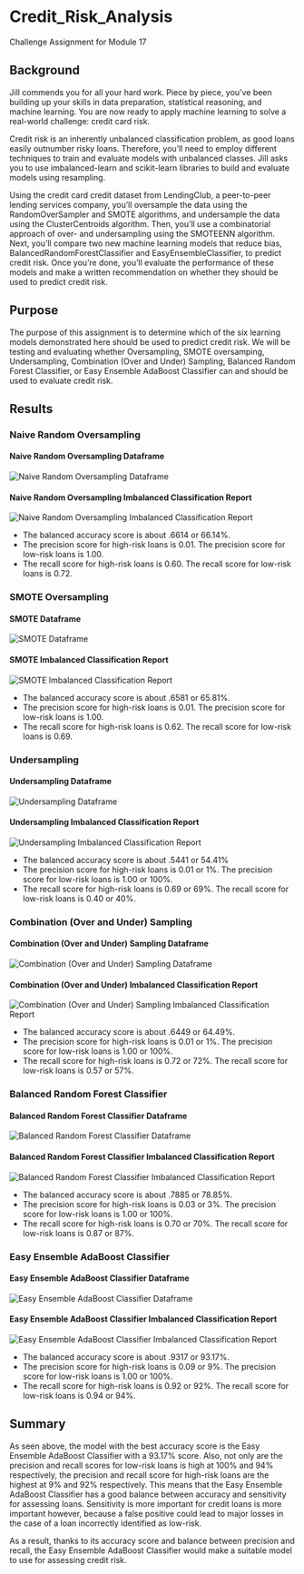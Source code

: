 # Credit_Risk_Analysis
Challenge Assignment for Module 17

## Background
Jill commends you for all your hard work. Piece by piece, you’ve been building up your skills in data preparation, statistical reasoning, and machine learning. You are now ready to apply machine learning to solve a real-world challenge: credit card risk.

Credit risk is an inherently unbalanced classification problem, as good loans easily outnumber risky loans. Therefore, you’ll need to employ different techniques to train and evaluate models with unbalanced classes. Jill asks you to use imbalanced-learn and scikit-learn libraries to build and evaluate models using resampling.

Using the credit card credit dataset from LendingClub, a peer-to-peer lending services company, you’ll oversample the data using the RandomOverSampler and SMOTE algorithms, and undersample the data using the ClusterCentroids algorithm. Then, you’ll use a combinatorial approach of over- and undersampling using the SMOTEENN algorithm. Next, you’ll compare two new machine learning models that reduce bias, BalancedRandomForestClassifier and EasyEnsembleClassifier, to predict credit risk. Once you’re done, you’ll evaluate the performance of these models and make a written recommendation on whether they should be used to predict credit risk.


## Purpose
The purpose of this assignment is to determine which of the six learning models demonstrated here should be used to predict credit risk. We will be testing and evaluating whether Oversampling, SMOTE oversamping, Undersampling, Combination (Over and Under) Sampling, Balanced Random Forest Classifier, or Easy Ensemble AdaBoost Classifier can and should be used to evaluate credit risk.


## Results

### Naive Random Oversampling

#### Naive Random Oversampling Dataframe
![Naive Random Oversampling Dataframe](https://github.com/Itgotworse26/Credit_Risk_Analysis/blob/main/analysis/NRO_cm_df.png)


#### Naive Random Oversampling Imbalanced Classification Report
![Naive Random Oversampling Imbalanced Classification Report](https://github.com/Itgotworse26/Credit_Risk_Analysis/blob/main/analysis/NRO_Imbalanced_Classification_Report.JPG)


* The balanced accuracy score is about .6614 or 66.14%.
* The precision score for high-risk loans is 0.01. The precision score for low-risk loans is 1.00.
* The recall score for high-risk loans is 0.60. The recall score for low-risk loans is 0.72.

### SMOTE Oversampling

#### SMOTE Dataframe
![SMOTE Dataframe](https://github.com/Itgotworse26/Credit_Risk_Analysis/blob/main/analysis/SMOTE_cm_df.png)


#### SMOTE Imbalanced Classification Report
![SMOTE Imbalanced Classification Report](https://github.com/Itgotworse26/Credit_Risk_Analysis/blob/main/analysis/SMOTE_Imbalanced_Classification_Report.JPG)


* The balanced accuracy score is about .6581 or 65.81%.
* The precision score for high-risk loans is 0.01. The precision score for low-risk loans is 1.00.
* The recall score for high-risk loans is 0.62. The recall score for low-risk loans is 0.69.

### Undersampling

#### Undersampling Dataframe
![Undersampling Dataframe](https://github.com/Itgotworse26/Credit_Risk_Analysis/blob/main/analysis/SMOTE_cm_df.png)


#### Undersampling Imbalanced Classification Report
![Undersampling Imbalanced Classification Report](https://github.com/Itgotworse26/Credit_Risk_Analysis/blob/main/analysis/SMOTE_Imbalanced_Classification_Report.JPG)


* The balanced accuracy score is about .5441 or 54.41%
* The precision score for high-risk loans is 0.01 or 1%. The precision score for low-risk loans is 1.00 or 100%.
* The recall score for high-risk loans is 0.69 or 69%. The recall score for low-risk loans is 0.40 or 40%.

### Combination (Over and Under) Sampling

#### Combination (Over and Under) Sampling Dataframe
![Combination (Over and Under) Sampling Dataframe](https://github.com/Itgotworse26/Credit_Risk_Analysis/blob/main/analysis/COU_cm_df.png)


#### Combination (Over and Under) Imbalanced Classification Report
![Combination (Over and Under) Sampling Imbalanced Classification Report](https://github.com/Itgotworse26/Credit_Risk_Analysis/blob/main/analysis/COU_Imbalanced_Classification_Report.JPG)


* The balanced accuracy score is about .6449 or 64.49%.
* The precision score for high-risk loans is 0.01 or 1%. The precision score for low-risk loans is 1.00 or 100%.
* The recall score for high-risk loans is 0.72 or 72%. The recall score for low-risk loans is 0.57 or 57%.

### Balanced Random Forest Classifier

#### Balanced Random Forest Classifier Dataframe
![Balanced Random Forest Classifier Dataframe](https://github.com/Itgotworse26/Credit_Risk_Analysis/blob/main/analysis/BRFC_cm_df.png)


#### Balanced Random Forest Classifier Imbalanced Classification Report
![Balanced Random Forest Classifier Imbalanced Classification Report](https://github.com/Itgotworse26/Credit_Risk_Analysis/blob/main/analysis/BRFC_Imbalanced_Classification_Report.JPG)


* The balanced accuracy score is about .7885 or 78.85%.
* The precision score for high-risk loans is 0.03 or 3%. The precision score for low-risk loans is 1.00 or 100%.
* The recall score for high-risk loans is 0.70 or 70%. The recall score for low-risk loans is 0.87 or 87%.

### Easy Ensemble AdaBoost Classifier

#### Easy Ensemble AdaBoost Classifier Dataframe
![Easy Ensemble AdaBoost Classifier Dataframe](https://github.com/Itgotworse26/Credit_Risk_Analysis/blob/main/analysis/EEAC_cm_df.png)


#### Easy Ensemble AdaBoost Classifier Imbalanced Classification Report
![Easy Ensemble AdaBoost Classifier Imbalanced Classification Report](https://github.com/Itgotworse26/Credit_Risk_Analysis/blob/main/analysis/EEAC_Imbalanced_Classification_Report.JPG)


* The balanced accuracy score is about .9317 or 93.17%.
* The precision score for high-risk loans is 0.09 or 9%. The precision score for low-risk loans is 1.00 or 100%.
* The recall score for high-risk loans is 0.92 or 92%. The recall score for low-risk loans is 0.94 or 94%.


## Summary
As seen above, the model with the best accuracy score is the Easy Ensemble AdaBoost Classifier with a 93.17% score. Also, not only are the precision and recall scores for low-risk loans is high at 100% and 94% respectively, the precision and recall score for high-risk loans are the highest at 9% and 92% respectively. This means that the Easy Ensemble AdaBoost Classifier has a good balance between accuracy and sensitivity for assessing loans. Sensitivity is more important for credit loans is more important however, because a false positive could lead to major losses in the case of a loan incorrectly identified as low-risk. 

As a result, thanks to its accuracy score and balance between precision and recall, the Easy Ensemble AdaBoost Classifier would make a suitable model to use for assessing credit risk. 